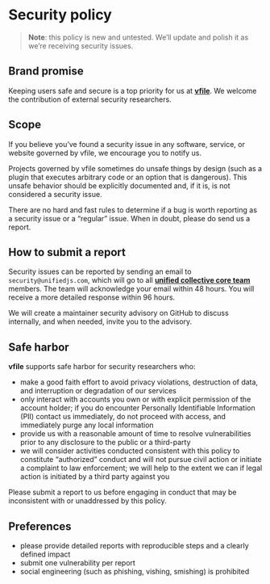 # Security policy

> **Note**: this policy is new and untested.
> We’ll update and polish it as we’re receiving security issues.

## Brand promise

Keeping users safe and secure is a top priority for us at
**[vfile][]**.
We welcome the contribution of external security researchers.

## Scope

If you believe you’ve found a security issue in any software,
service,
or website governed by vfile,
we encourage you to notify us.

Projects governed by vfile sometimes do unsafe things by design (such as a
plugin that executes arbitrary code or an option that is dangerous).
This unsafe behavior should be explicitly documented and,
if it is,
is not considered a security issue.

There are no hard and fast rules to determine if a bug is worth reporting as a
security issue or a “regular” issue.
When in doubt,
please do send us a report.

## How to submit a report

Security issues can be reported by sending an email to `security@unifiedjs.com`,
which will go to all **[unified collective core team][core]** members.
The team will acknowledge your email within 48 hours.
You will receive a more detailed response within 96 hours.

We will create a maintainer security advisory on GitHub to discuss internally,
and when needed,
invite you to the advisory.

## Safe harbor

**vfile** supports safe harbor for security researchers who:

* make a good faith effort to avoid privacy violations,
  destruction of data,
  and interruption or degradation of our services
* only interact with accounts you own or with explicit permission of the
  account holder;
  if you do encounter Personally Identifiable Information (PII) contact us
  immediately,
  do not proceed with access,
  and immediately purge any local information
* provide us with a reasonable amount of time to resolve vulnerabilities prior
  to any disclosure to the public or a third-party
* we will consider activities conducted consistent with this policy to
  constitute “authorized” conduct and will not pursue civil action or initiate
  a complaint to law enforcement;
  we will help to the extent we can if legal action is initiated by a third
  party against you

Please submit a report to us before engaging in conduct that may be inconsistent
with or unaddressed by this policy.

## Preferences

* please provide detailed reports with reproducible steps and a clearly
  defined impact
* submit one vulnerability per report
* social engineering (such as phishing,
  vishing,
  smishing) is prohibited

[vfile]: https://github.com/vfile

[core]: https://github.com/unifiedjs/collective#core-team
